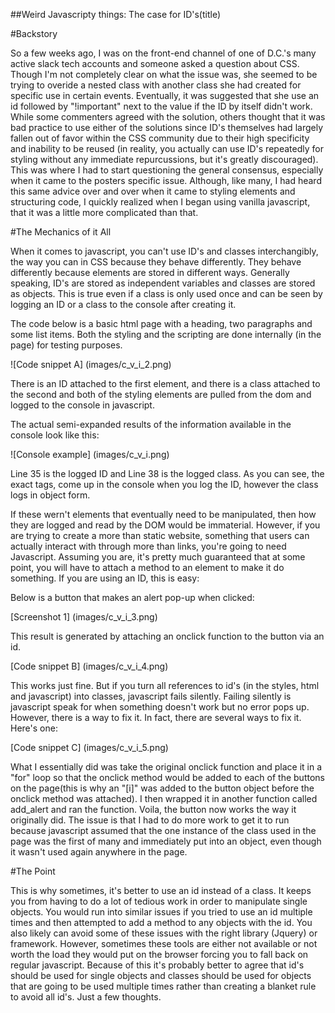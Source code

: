 ##Weird Javascripty things: The case for ID's(title)

#Backstory

So a few weeks ago, I was on the front-end channel of one of D.C.'s many active slack tech accounts and someone asked a question about CSS. Though I'm not completely clear on what the issue was, she seemed to be trying to overide a nested class with another class she had created for specific use in certain events. Eventually, it was suggested that she use an id followed by "!important" next to the value if the ID by itself didn't work. While some commenters agreed with the solution, others thought that it was bad practice to use either of the solutions since ID's themselves had largely fallen out of favor within the CSS community due to their high specificity and inability to be reused (in reality, you actually can use ID's repeatedly for styling without any immediate repurcussions, but it's greatly discouraged). This was where I had to start questioning the general consensus, especially when it came to the posters specific issue. Although, like many, I had heard this same advice over and over when it came to styling elements and structuring code, I quickly realized when I began using vanilla javascript, that it was a little more complicated than that. 

#The Mechanics of it All

When it comes to javascript, you can't use ID's and classes interchangibly, the way you can in CSS because they behave differently. They behave differently because elements are stored in different ways. Generally speaking, ID's are stored as independent variables and classes are stored as objects. This is true even if a class is only used once and can be seen by logging an ID or a class to the console after creating it. 

The code below is a basic html page with a heading, two paragraphs and some list items. Both the styling and the scripting are done internally (in the page) for testing purposes. 

![Code snippet A]
(images/c_v_i_2.png)

There is an ID attached to the first element, and there is a class attached to the second and both of the styling elements are pulled from the dom and logged to the console in javascript.

The actual semi-expanded results of the information available in the console look like this:

![Console example]
(images/c_v_i.png)

Line 35 is the logged ID and Line 38 is the logged class. As you can see, the exact tags, come up in the console when you log the ID, however the class logs in object form.

If these wern't elements that eventually need to be manipulated, then how they are logged and read by the DOM would be immaterial. However, if you are trying to create a more than static website, something that users can actually interact with through more than links, you're going to need Javascript. Assuming you are, it's pretty much guaranteed that at some point, you will have to attach a method to an element to make it do something. If you are using an ID, this is easy:

Below is a button that makes an alert pop-up when clicked:

[Screenshot 1]
(images/c_v_i_3.png)

This result is generated by attaching an onclick function to the button via an id.

[Code snippet B]
(images/c_v_i_4.png)

This works just fine. But if you turn all references to id's (in the styles, html and javascript) into classes, javascript fails silently. Failing silently is javascript speak for when something doesn't work but no error pops up. However, there is a way to fix it. In fact, there are several ways to fix it. Here's one:

[Code snippet C]
(images/c_v_i_5.png)

What I essentially did was take the original onclick function and place it in a "for" loop so that the onclick method would be added to each of the buttons on the page(this is why an "[i]" was added to the button object before the onclick method was attached). I then wrapped it in another function called add_alert and ran the function. Voila, the button now works the way it originally did. The issue is that I had to do more work to get it to run because javascript assumed that the one instance of the class used in the page was the first of many and immediately put into an object, even though it wasn't used again anywhere in the page. 


#The Point

This is why sometimes, it's better to use an id instead of a class. It keeps you from having to do a lot of tedious work in order to manipulate single objects. You would run into similar issues if you tried to use an id multiple times and then attempted to add a method to any objects with the id. You also likely can avoid some of these issues with the right library (Jquery) or framework. However, sometimes these tools are either not available or not worth the load they would put on the browser forcing you to fall back on regular javascript. Because of this it's probably better to agree that id's should be used for single objects and classes should be used for objects that are going to be used multiple times rather than creating a blanket rule to avoid all id's. Just a few thoughts.








